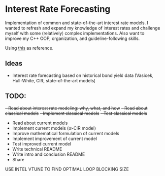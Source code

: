 # Interest Rate Forecasting

Implementation of common and state-of-the-art interest rate models. I wanted to refresh and expand my knowledge of interest rates and challenge myself with some (relatively) complex implementations. Also want to improve my C++ OOP, organization, and guideline-following skills.

Using [this](https://www.amazon.com/Interest-Rate-Models-Practice-Inflation/dp/3540221492) as reference.

## Ideas
- Interest rate forecasting based on historical bond yield data (Vasicek, Hull-White, CIR, state-of-the-art models)

## TODO:
~~- Read about interest rate modeling: why, what, and how~~
~~- Read about classical models~~
~~- Implement classical models~~
~~- Test classical models~~
- Read about current models
- Implement current models ($\alpha$-CIR model)
- Improve mathematical formulation of current models
- Implement improvement of current model
- Test improved current model
- Write technical README
- Write intro and conclusion README
- Share

USE INTEL VTUNE TO FIND OPTIMAL LOOP BLOCKING SIZE
